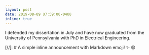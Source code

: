 ```yaml
---
layout: post
date: 2019-08-09 07:59:00-0400
inline: true
---
```


I defended my dissertation in July and have now graduated from the University of Pennsylvania with PhD in Electrical Engineering.

[//]: # A simple inline announcement with Markdown emoji! :sparkles: :smile:

